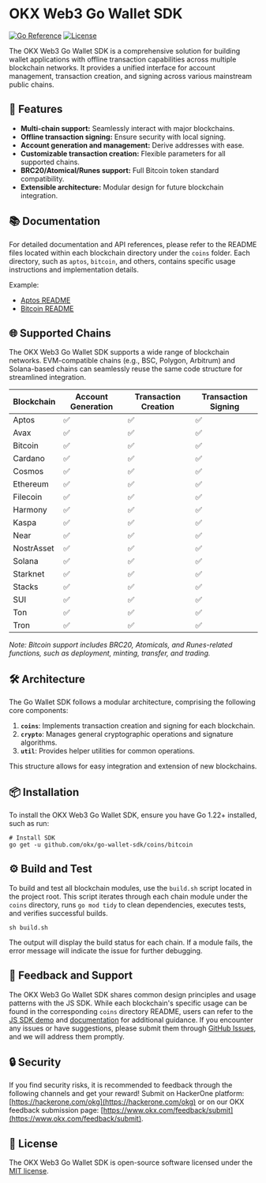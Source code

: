 # OKX Web3 Go Wallet SDK

[![Go Reference](https://pkg.go.dev/badge/github.com/okx/go-wallet-sdk.svg)](https://pkg.go.dev/github.com/okx/go-wallet-sdk)
[![License](https://img.shields.io/github/license/okx/go-wallet-sdk)](https://github.com/okx/go-wallet-sdk/blob/main/LICENSE)

The OKX Web3 Go Wallet SDK is a comprehensive solution for building wallet applications with offline transaction capabilities across multiple blockchain networks. It provides a unified interface for account management, transaction creation, and signing across various mainstream public chains.

## 🚀 Features

- **Multi-chain support:** Seamlessly interact with major blockchains.
- **Offline transaction signing:** Ensure security with local signing.
- **Account generation and management:** Derive addresses with ease.
- **Customizable transaction creation:** Flexible parameters for all supported chains.
- **BRC20/Atomical/Runes support:** Full Bitcoin token standard compatibility.
- **Extensible architecture:** Modular design for future blockchain integration.

## 📚 Documentation

For detailed documentation and API references, please refer to the README files located within each blockchain directory under the `coins` folder. Each directory, such as `aptos`, `bitcoin`, and others, contains specific usage instructions and implementation details.

Example:
- [Aptos README](https://github.com/okx/go-wallet-sdk/tree/main/coins/aptos)
- [Bitcoin README](https://github.com/okx/go-wallet-sdk/tree/main/coins/bitcoin)



## 🌐 Supported Chains
The OKX Web3 Go Wallet SDK supports a wide range of blockchain networks. EVM-compatible chains (e.g., BSC, Polygon, Arbitrum) and Solana-based chains can seamlessly reuse the same code structure for streamlined integration.

| Blockchain | Account Generation | Transaction Creation | Transaction Signing |
| ---------- | ------------------ | -------------------- | ------------------- |
| Aptos      | ✅                  | ✅                    | ✅                   |
| Avax       | ✅                  | ✅                    | ✅                   |
| Bitcoin    | ✅                  | ✅                    | ✅                   |
| Cardano    | ✅                  | ✅                    | ✅                   |
| Cosmos     | ✅                  | ✅                    | ✅                   |
| Ethereum   | ✅                  | ✅                    | ✅                   |
| Filecoin   | ✅                  | ✅                    | ✅                   |
| Harmony    | ✅                  | ✅                    | ✅                   |
| Kaspa      | ✅                  | ✅                    | ✅                   |
| Near       | ✅                  | ✅                    | ✅                   |
| NostrAsset | ✅                  | ✅                    | ✅                   |
| Solana     | ✅                  | ✅                    | ✅                   |
| Starknet   | ✅                  | ✅                    | ✅                   |
| Stacks     | ✅                  | ✅                    | ✅                   |
| SUI        | ✅                  | ✅                    | ✅                   |
| Ton        | ✅                  | ✅                    | ✅                   |
| Tron       | ✅                  | ✅                    | ✅                   |


*Note: Bitcoin support includes BRC20, Atomicals, and Runes-related functions, such as deployment, minting, transfer, and trading.*

## 🛠️ Architecture

The Go Wallet SDK follows a modular architecture, comprising the following core components:

1. **`coins`**: Implements transaction creation and signing for each blockchain.
2. **`crypto`**: Manages general cryptographic operations and signature algorithms.
3. **`util`**: Provides helper utilities for common operations.

This structure allows for easy integration and extension of new blockchains.

## 📦 Installation

To install the OKX Web3 Go Wallet SDK, ensure you have Go 1.22+ installed, such as run:

```shell
# Install SDK
go get -u github.com/okx/go-wallet-sdk/coins/bitcoin
```

## ⚙️ Build and Test

To build and test all blockchain modules, use the `build.sh` script located in the project root. This script iterates through each chain module under the `coins` directory, runs `go mod tidy` to clean dependencies, executes tests, and verifies successful builds.

```shell
sh build.sh
```

The output will display the build status for each chain. If a module fails, the error message will indicate the issue for further debugging.



## 💬 Feedback and Support

The OKX Web3 Go Wallet SDK shares common design principles and usage patterns with the JS SDK. While each blockchain's specific usage can be found in the corresponding `coins` directory README, users can refer to the [JS SDK demo](https://okx.github.io/wallet-sdk-demo/) and [documentation](https://okx.github.io/js-wallet-sdk/) for additional guidance. If you encounter any issues or have suggestions, please submit them through [GitHub Issues](https://github.com/okx/go-wallet-sdk/issues), and we will address them promptly.

## 🔒 Security

If you find security risks, it is recommended to feedback through the following channels and get your reward!
Submit on HackerOne platform: [https://hackerone.com/okg](https://hackerone.com/okg) or on our OKX feedback submission page: [https://www.okx.com/feedback/submit](https://www.okx.com/feedback/submit).

## 📜 License

The OKX Web3 Go Wallet SDK is open-source software licensed under the [MIT license](LICENSE).

